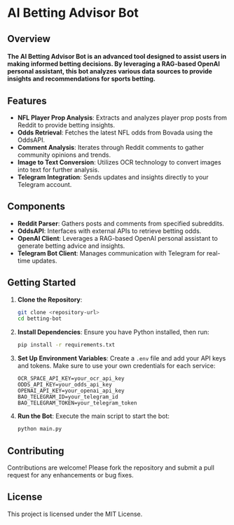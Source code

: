 # AI Betting Advisor Bot

## Overview

#### The AI Betting Advisor Bot is an advanced tool designed to assist users in making informed betting decisions. By leveraging a RAG-based OpenAI personal assistant, this bot analyzes various data sources to provide insights and recommendations for sports betting.

## Features

- **NFL Player Prop Analysis**: Extracts and analyzes player prop posts from Reddit to provide betting insights.
- **Odds Retrieval**: Fetches the latest NFL odds from Bovada using the OddsAPI.
- **Comment Analysis**: Iterates through Reddit comments to gather community opinions and trends.
- **Image to Text Conversion**: Utilizes OCR technology to convert images into text for further analysis.
- **Telegram Integration**: Sends updates and insights directly to your Telegram account.

## Components

- **Reddit Parser**: Gathers posts and comments from specified subreddits.
- **OddsAPI**: Interfaces with external APIs to retrieve betting odds.
- **OpenAI Client**: Leverages a RAG-based OpenAI personal assistant to generate betting advice and insights.
- **Telegram Bot Client**: Manages communication with Telegram for real-time updates.

## Getting Started

1. **Clone the Repository**:
   ```bash
   git clone <repository-url>
   cd betting-bot
   ```

2. **Install Dependencies**:
   Ensure you have Python installed, then run:
   ```bash
   pip install -r requirements.txt
   ```

3. **Set Up Environment Variables**:
   Create a `.env` file and add your API keys and tokens. Make sure to use your own credentials for each service:
   ```
   OCR_SPACE_API_KEY=your_ocr_api_key
   ODDS_API_KEY=your_odds_api_key
   OPENAI_API_KEY=your_openai_api_key
   BAO_TELEGRAM_ID=your_telegram_id
   BAO_TELEGRAM_TOKEN=your_telegram_token
   ```

4. **Run the Bot**:
   Execute the main script to start the bot:
   ```bash
   python main.py
   ```

## Contributing

Contributions are welcome! Please fork the repository and submit a pull request for any enhancements or bug fixes.

## License

This project is licensed under the MIT License.
